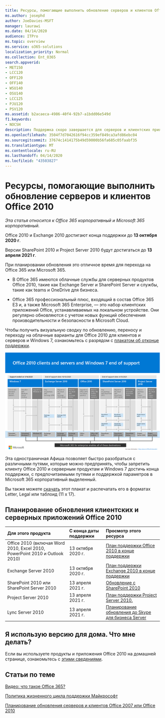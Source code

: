```yaml
---
title: Ресурсы, помогающие выполнить обновление серверов и клиентов Office 2010
ms.author: josephd
author: JoeDavies-MSFT
manager: laurawi
ms.date: 04/14/2020
audience: ITPro
ms.topic: overview
ms.service: o365-solutions
localization_priority: Normal
ms.collection: Ent_O365
search.appverid:
- MET150
- LCC120
- OFF120
- OFF140
- WSU140
- OSU140
- LCC125
- PJU120
- PSV120
ms.assetid: b2acaeca-4986-40f4-92b7-a1bdd06e549d
f1.keywords:
- NOCSH
description: Поддержка скоро завершается для серверов и клиентских приложений Office 2010, а настраиваемые соглашения о поддержке недоступны. Используйте эту статью, чтобы начать планирование обновления сейчас.
ms.openlocfilehash: 3504f7d7042616f94cc359ef849ca3afd86ebc04
ms.sourcegitcommit: 37674c1414175b49d59000b56fa685c05faabf35
ms.translationtype: MT
ms.contentlocale: ru-RU
ms.lasthandoff: 04/14/2020
ms.locfileid: "43503827"
---
```

# <a name="resources-to-help-you-upgrade-from-office-2010-servers-and-clients"></a>Ресурсы, помогающие выполнить обновление серверов и клиентов Office 2010

*Эта статья относится к Office 365 корпоративный и Microsoft 365 корпоративный.*

Office 2010 и Exchange 2010 достигают конца поддержки до **13 октября 2020 г**. 

Версии SharePoint 2010 и Project Server 2010 будут достигаться до **13 апреля 2021 г**.

При планировании обновления это отличное время для перехода на Office 365 или Microsoft 365. 

- В Office 365 имеются облачные службы для серверных продуктов Office 2010, такие как Exchange Server и SharePoint Server и службы, такие как teams и OneDrive для бизнеса. 

- Office 365 профессиональный плюс, входящий в состав Office 365 E3 и, а также Microsoft 365 Enterprise, — это набор клиентских приложений Office, устанавливаемых на локальном устройстве. Они регулярно обновляются с учетом новых функций обеспечения производительности и безопасности в Microsoft Cloud.

Чтобы получить визуальную сводку по обновлению, переносу и переходу на облачные варианты для Office 2010 для клиентов и серверов и Windows 7, ознакомьтесь с разрядом с [плакатом об отконце поддержки](./media/upgrade-from-office-2010-servers-and-products/Office2010Windows7EndOfSupport.pdf).

[![Изображение плаката “Прекращение поддержки клиентов и серверов Office 2010 и Windows 7”](./media/upgrade-from-office-2010-servers-and-products/office2010-windows7-end-of-support.png)](./media/upgrade-from-office-2010-servers-and-products/Office2010Windows7EndOfSupport.pdf)

Эта одностраничная Афиша позволяет быстро разобраться с различными путями, которые можно предпринять, чтобы запретить клиенту Office 2010 и серверным продуктам и Windows 7 достичь конца поддержки, с предпочитаемыми путями и поддержкой параметров в Microsoft 365 корпоративный выделенный.

Вы также можете [скачать](https://github.com/MicrosoftDocs/microsoft-365-docs/raw/public/microsoft-365/media/migration-microsoft-365-enterprise-workload/Office2010Windows7EndOfSupport.pdf) этот плакат и распечатать его в форматах Letter, Legal или таблоид (11 x 17).
      
## <a name="office-2010-client-and-server-upgrade-planning"></a>Планирование обновления клиентских и серверных приложений Office 2010
  
|**Для этого продукта**|**С конца даты поддержки**|**Просмотр этого ресурса**|
|:-----|:-----|:-----|
|Office 2010 (включая Word 2010, Excel 2010, PowerPoint 2010 и Outlook 2010)  <br/> | 13 октября 2020 г. |[План поддержки Office 2010 в конце поддержки](https://docs.microsoft.com/DeployOffice/office-2010-end-support-roadmap) <br/> |
|Exchange Server 2010  <br/> | 13 октября 2020 г.  |[План поддержки Exchange 2010 в конце поддержки](exchange-2010-end-of-support.md) <br/> |
|SharePoint 2010 или SharePoint Server 2010  <br/> | 13 апреля 2021 г. |[Обновление с SharePoint 2010](upgrade-from-sharepoint-2010.md) <br/> |
|Project Server 2010 <br/> | 13 апреля 2021 г. | [План поддержки Project Server 2010.](project-server-2010-end-of-support.md) <br/> |
|Lync Server 2010 <br/> | 13 апреля 2021 г. | [Планирование обновления до Skype для бизнеса Server](https://docs.microsoft.com/skypeforbusiness/plan-your-deployment/upgrade) <br/> |
    
## <a name="im-a-home-user-what-do-i-do"></a>Я использую версию для дома. Что мне делать?

Если вы используете продукты и приложения Office 2010 на домашней странице, ознакомьтесь с [этими сведениями](plan-upgrade-previous-versions-office.md#im-a-home-user-what-do-i-do).

## <a name="related-topics"></a>Статьи по теме

[Видео: что такое Office 365?](https://support.office.com/article/847caf12-2589-452c-8aca-1c009797678b.aspx)
  
[Политика жизненного цикла поддержки Майкрософт](https://go.microsoft.com/fwlink/?linkid=865200)

[Планирование обновления серверов и клиентов Office 2007 или Office 2010](plan-upgrade-previous-versions-office.md)

